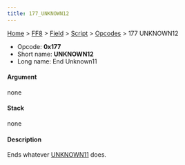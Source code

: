 ```yaml
---
title: 177_UNKNOWN12
---
```


[Home](../../../../index.md) > [FF8](../../../../FF8.md) > [Field](../../../Field.md) > [Script](../../Script.md) > [Opcodes](../Opcodes.md) > 177 UNKNOWN12

-   Opcode: **0x177**
-   Short name: **UNKNOWN12**
-   Long name: End Unknown11

#### Argument

none

#### Stack

none

#### Description

Ends whatever [UNKNOWN11](176_UNKNOWN11.md) does.
